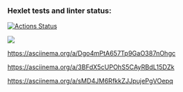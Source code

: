 ### Hexlet tests and linter status:
[![Actions Status](https://github.com/Kaida-by/php-project-lvl1/workflows/hexlet-check/badge.svg)](https://github.com/Kaida-by/php-project-lvl1/actions)

<a href="https://codeclimate.com/github/codeclimate/codeclimate/maintainability"><img src="https://api.codeclimate.com/v1/badges/a99a88d28ad37a79dbf6/maintainability" /></a>

https://asciinema.org/a/Dgo4mPtA657Tp9GaO387nOhgc

https://asciinema.org/a/3BFdX5cUPOhS5CAyRBdL15DZk

https://asciinema.org/a/sMD4JM6RfkkZJJpujePgVOepq